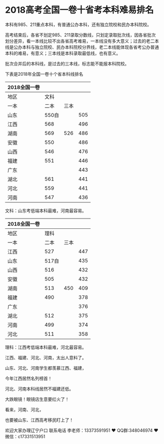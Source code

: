 # 2018高考全国一卷十省考本科难易排名




本科有985、211重点本科，有普通公办本科，还有独立院校和民办本科院校。

高考结束后，各省不划定985、211录取分数线，只划定录取批次线，因各省批次划分差异，看一本线比较不出各省高考难易，一本线没有多大意义；过去的老二本线是公办本科与独立院校、民办本科院校分界线，老二本线能体现各省考公办普通本科的难易，有意义；三本线是本科录取最低线，也有意义。

批次合并后的本科线，是过去的三本线，标志能不能报本科院校。

下表是2018年全国一卷十个省本科线排名

| 2018全国一卷 |       |      |      |
| ------------ | ----- | ---- | ---- |
| 地区         | 文科  |      |      |
| 一本         | 二本  | 三本 |      |
| 山东         | 550自 |      | 505  |
| 江西         | 568   |      | 496  |
| 湖南         | 569   | 526  | 486  |
| 安徽         | 550   |      | 486  |
| 山西         | 546   |      | 476  |
| 福建         | 551   |      | 446  |
| 广东         |       |      | 443  |
| 湖北         | 561   |      | 441  |
| 河北         | 559   |      | 441  |
| 河南         | 547   |      | 436  |

文科：山东考低端本科最难，河南最容易。

| 2018全国一卷 |       |      |      |
| ------------ | ----- | ---- | ---- |
| 地区         | 理科  |      |      |
| 一本         | 二本  | 三本 |      |
| 江西         | 527   |      | 447  |
| 山东         | 517自 |      | 435  |
| 山西         | 516   |      | 432  |
| 安徽         | 505   |      | 432  |
| 湖南         | 513   | 450  | 409  |
| 福建         | 490   |      | 378  |
| 广东         |       |      | 376  |
| 湖北         | 512   |      | 375  |
| 河南         | 499   |      | 374  |
| 河北         | 511   |      | 358  |

理科：江西考低端本科最难，河北最容易。

江西、福建、河北、河南，太出人意料了。

山东、河北、河南学生都羡慕江西、福建，

今年江西居然名列榜首！

河北、河南本科线居然不福建还低。

大跌眼镜！眼镜店生意要红火了！

看来，河南、河北，

也要被山东、江西高考移民盯上了！

欢迎大家办理辽宁户口 联系电话 李老师：13373591951 ❤️ QQ群:348046974 ❤️ 微信：c17331513951 


